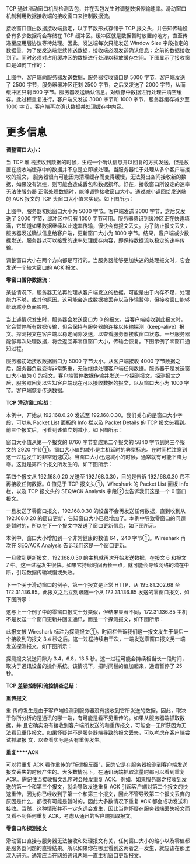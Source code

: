 TCP 通过滑动窗口机制检测丢包，并在丢包发生时调整数据传输速率。滑动窗口机制利用数据接收端的接收窗口来控制数据流。

接收窗口值由数据接收端指定，以字节数形式存储于 TCP 报文头，并告知传输设备有多少数据将会存储在 TCP 缓冲区。缓冲区就是数据暂时放置的地方，直至传递至应用层协议等待处理。因此，发送端每次只能发送 Window Size 字段指定的数据量。为了使发送端继续传送数据，接收端必须发送确认信息：之前的数据接收到了。同时必须对占用缓冲区的数据进行处理以释放缓存空间。下图显示了接收窗口是如何工作的：

上图中，客户端向服务器发送数据，服务器接收窗口是 5000 字节。客户端发送了 2500 字节，服务器缓冲区还剩 2500 字节，之后又发送了 2000 字节，从而缓冲区只剩 500 字节。服务器发送确认信息。对缓存中数据进行处理并清空缓存。此过程重复进行，客户端又发送 3000 字节和 1000 字节，服务器缓存减少至 1000 字节，客户端再次确认数据并处理缓存中内容。

# 更多信息

**调整窗口大小：**

当 TCP 堆 栈接收到数据的时候，生成一个确认信息并以回复的方式发送，但是放置在接收端缓存中的数据并不总是立即被处理。当服务器忙于处理从多个客户端接收的报文， 服务器很有可能因为清理缓存而变得缓慢，无法腾出空间接收新的数据，如果没有流控，则可能会造成丢包和数据损坏。好在，接收窗口所设定的速率无法使服务器 正常处理数据时，能够调整接收窗口大小。通过减小返回给发送端的 ACK 报文的 TCP 头窗口大小值来实现。如下图所示：

上图中，服务器初始窗口大小为 5000 字节。客户端发送 2000 字节，之后又发送了 2000 字节，缓冲区中只有 1000 字节可用。服务器意识到缓冲区正在快速填满，它知道如果数据继续以此速率传输，很快会有报文丢失。为了防止报文丢失，服务器发送确认信息给客户端，更新窗口大小为 1000 字节。结果，客户端减少数据发送，服务器以可以接受的速率处理缓存内容，即保持数据流以稳定的速率传输。

调整窗口大小在两个方向都是可行的。当服务器能够更加快速的处理报文时，它会发送一个较大窗口的 ACK 报文。

**零窗口暂停数据流：**

某些情况下，服务器无法再处理从客户端发送的数据。可能是由于内存不足，处理能力不够，或其他原因。这可能会造成数据被丢弃以及传输暂停，但接收窗口能够帮助减小负面影响。

当上述情况发生时，服务器会发送窗口为 0 的报文。当客户端接收到此报文时，它会暂停所有数据传输，但会保持与服务器的连接以传输探测（keep-alive）报文。探测报文在客户端以稳定间隙发送，以查看服务器接收窗口状态。一旦服务器能够再次处理数据，将会返回非零值窗口大小，传输会恢复。下图示例了零窗口通知过程。

服务器初始接收数据窗口为 5000 字节大小。从客户端接收 4000 字节数据之后，服务器负载变得非常繁重，无法继续处理客户端任何数据。服务器于是发送窗口大小值为 0 的报文。客户端暂停数据传输并发送一个探测报文。探测报文之后，服务器回复以告知客户端现在可以接收数据的报文，以及窗口大小为 1000 字节。客户端恢复传送数据。

**TCP 滑动窗口实战：**

本例中，开始从 192.168.0.20 发送至 192.168.0.30。我们关心的是窗口大小字段，可以从 Packet List 面板的 Info 栏以及 Packet Details 的 TCP 报文头看到。前三个报文后，可看到该值立刻减小，如下图所示：

窗口大小值从第一个报文的 8760 字节变成第二个报文的 5840 字节到第三个报文的 2920 字节①。窗口大小值的减小是主机延时的典型标志。在时间栏注意到这一过程发生的非常迅速②。当窗口大小迅速减小的时候，通常就有可能下降为零。这就是第四个报文所发生的，如下图所示：

第四个报文从 192.168.0.20 发送至 192.168.0.30，目的是告诉 192.168.0.30 它不再接收任何数据。0 值见于 TCP 报文头①，Wireshark 的 Packet List 面板 Info 栏，以及 TCP 报文头的 SEQ/ACK Analysis 字段②也告诉我们这是一个 0 窗口报文。

一旦发送了零窗口报文，192.168.0.30 的设备不会再发送任何数据，直到收到从 192.168.0.20 的窗口更新，告知窗口大小已经增加了。本例中导致零窗口的问题是暂时的，所以在下一个报文中发送了窗口更新信息，如下图所示。

本例中，窗口大小增加到一个非常健康的数值 64，240 字节①。Wireshark 再次在 SEQ/ACK Analysis 告诉我们这是一个窗口更新。

一旦收到更新报文，192.168.0.30 的主机就再次开始发送数据，在报文 6 和报文 7 中。这一过程发生很快。如果它持续时间再长一点，就可能会导致网络的潜在中断，引起数据传输减慢或失败。

下一个关于滑动窗口的例子，第一个报文是正常 HTTP，从 195.81.202.68 至 172.31.136.85。此报文之后立刻跟随一个从 172.31.136.85 发送的零窗口报文，如下图所示：

这与上一个例子中的零窗口报文十分类似，但结果显著不同，172.31.136.85 主机不是发送一个窗口更新并回复通讯，而是一个探测报文，如下图所示：

此报文被 Wireshark 标注为探测报文①。时间栏告诉我们这一报文发生于最后一个接收到的报文 3.4 秒之后。这一过程持续若干次，一端发送零窗口报文另一端发送探测报文，如下图所示：

探测报文发送间隙为 3.4，6.8，13.5 秒。这一过程可能会持续相当长一段时间，取决于通讯设备的操作系统。该情况下，把时间栏的值加起来，通讯暂停了 25 秒。

**TCP 差错控制和流控排查总结：**

**重传报文**

重 传的发生是由于客户端检测到服务器没有接收到它所发送的数据。因此，取决于你所分析的是通讯的哪一端，有可能是看不见重传的。如果从服务器端抓取数据，并 且它确实没有接收到客户端所发送的和重传报文，可能会一无所获因为无法看见重传报文。如果怀疑并不是服务器端导致的报文丢失，可以考虑在客户端尝试抓取报 文，以查看实际是否有重传发生。

**重复****ACK**

可以将重复 ACK 看作重传的“所谓相反面”，因为它是在服务器检测到客户端发送报文丢失的时候产生的。大多数情况下，在通讯两端抓取流量时都可以看到重复 ACK。需记住当接收报文乱序时会触发重复 ACK。例如，如果服务器之接收到发送的第一个和第三个报文，就会导致发送重复 ACK 引起客户端对第二个报文的快速重传，因为你已经收到了第一个和第三个报文，因此不管导致第二个报文丢弃的原因是什么，都很有可能是暂时的，因此大多数情况下重复 ACK 都会成功发送和接收。当然，这种情形并不一定永远会发生，因此当你怀疑在服务器端丢失报文而又看不到任何重复 ACK，考虑从通讯的客户端抓取报文。

**零窗口和探测报文**

滑动窗口直接与服务器无法接收和处理报文有关，任何窗口大小的缩小以及零值都是服务器问题的直接结果。所以如果你在哪里看到这两者之一发生，就应该在那里深入研究。通常应当在网络通讯两端一直主机窗口更新报文。